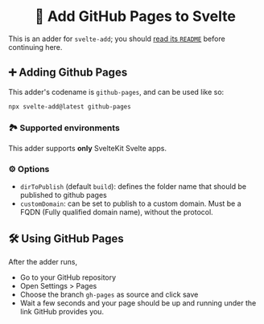 <h1 align="center">📄 Add GitHub Pages to Svelte</h1>

This is an adder for `svelte-add`; you should [read its `README`](https://github.com/svelte-add/svelte-add#readme) before continuing here.

## ➕ Adding Github Pages

This adder's codename is `github-pages`, and can be used like so:

```sh
npx svelte-add@latest github-pages
```

### 🏞 Supported environments

This adder supports **only** SvelteKit Svelte apps.

### ⚙️ Options

- `dirToPublish` (default `build`): defines the folder name that should be published to github pages
- `customDomain`: can be set to publish to a custom domain. Must be a FQDN (Fully qualified domain name), without the protocol.

## 🛠 Using GitHub Pages

After the adder runs,

- Go to your GitHub repository
- Open Settings > Pages
- Choose the branch `gh-pages` as source and click save
- Wait a few seconds and your page should be up and running under the link GitHub provides you.
